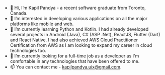 - 👋 Hi, I’m Kapil Pandya - a recent software graduate from Toronto, Canada.
- 👀 I’m interested in developing various applications on all the major platforms like mobile and web.
- 🌱 I’m currently learning Python and Kotlin. I had already developed several projects in Android (Java), C# (ASP .Net), ReactJS, Flutter (Dart) and React Native. I had also achieved AWS Cloud Practitioner Certification from AWS as I am looking to expand my career in cloud technologies too.
- 💞️ I’m currently looking for a full-time job as a developer as I'm comfortable in any technologies that have been offered to me.
- 📫 You can contact me - kapilpandya.uix@gmail.com.
<!---
Kaps10/Kaps10 is a ✨ special ✨ repository because its `README.md` (this file) appears on your GitHub profile.
You can click the Preview link to take a look at your changes.
--->
